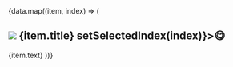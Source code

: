    <Accordion allowToggle>
          {data.map((item, index) => (
            <AccordionItem>
              <h2>
                <AccordionButton>
                  <Flex flex="1" textAlign="left">
                    <Image src={item.img} w="80px" h="80px" />
                    <Text>{item.title}</Text>
                    <Text onClick={() => setSelectedIndex(index)}>😋</Text>
                  </Flex>
                </AccordionButton>
              </h2>
              <AccordionPanel pb={4}>{item.text}</AccordionPanel>
            </AccordionItem>
          ))}
        </Accordion>